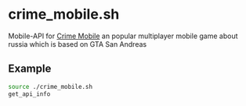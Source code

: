 # crime_mobile.sh
Mobile-API for [Crime Mobile](https://crime-mobile.net/) an popular multiplayer mobile game about russia which is based on GTA San Andreas

##  Example
```bash
source ./crime_mobile.sh
get_api_info
```
